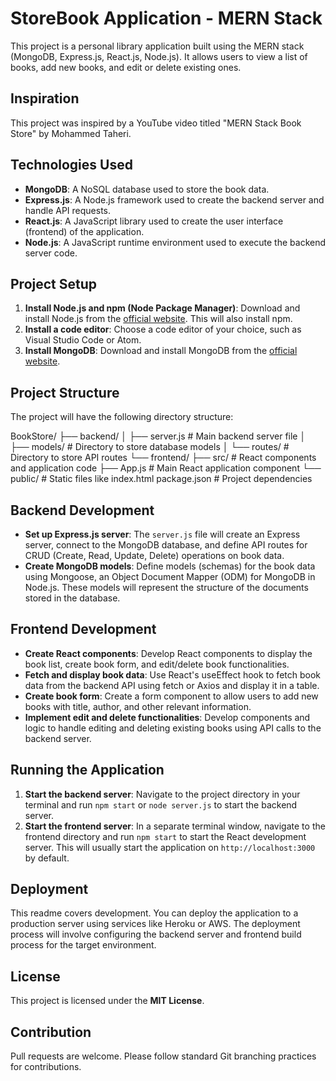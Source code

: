# StoreBook Application - MERN Stack

This project is a personal library application built using the MERN stack (MongoDB, Express.js, React.js, Node.js). It allows users to view a list of books, add new books, and edit or delete existing ones.

## Inspiration

This project was inspired by a YouTube video titled "MERN Stack Book Store" by Mohammed Taheri.

## Technologies Used

- **MongoDB**: A NoSQL database used to store the book data.
- **Express.js**: A Node.js framework used to create the backend server and handle API requests.
- **React.js**: A JavaScript library used to create the user interface (frontend) of the application.
- **Node.js**: A JavaScript runtime environment used to execute the backend server code.

## Project Setup

1. **Install Node.js and npm (Node Package Manager)**: Download and install Node.js from the [official website](https://nodejs.org/en). This will also install npm.
2. **Install a code editor**: Choose a code editor of your choice, such as Visual Studio Code or Atom.
3. **Install MongoDB**: Download and install MongoDB from the [official website](https://www.mongodb.com/docs/manual/installation/).

## Project Structure

The project will have the following directory structure:

BookStore/
├── backend/
│ ├── server.js # Main backend server file
│ ├── models/ # Directory to store database models
│ └── routes/ # Directory to store API routes
└── frontend/
├── src/ # React components and application code
├── App.js # Main React application component
└── public/ # Static files like index.html
package.json # Project dependencies


## Backend Development

- **Set up Express.js server**: The `server.js` file will create an Express server, connect to the MongoDB database, and define API routes for CRUD (Create, Read, Update, Delete) operations on book data.
- **Create MongoDB models**: Define models (schemas) for the book data using Mongoose, an Object Document Mapper (ODM) for MongoDB in Node.js. These models will represent the structure of the documents stored in the database.

## Frontend Development

- **Create React components**: Develop React components to display the book list, create book form, and edit/delete book functionalities.
- **Fetch and display book data**: Use React's useEffect hook to fetch book data from the backend API using fetch or Axios and display it in a table.
- **Create book form**: Create a form component to allow users to add new books with title, author, and other relevant information.
- **Implement edit and delete functionalities**: Develop components and logic to handle editing and deleting existing books using API calls to the backend server.

## Running the Application

1. **Start the backend server**: Navigate to the project directory in your terminal and run `npm start` or `node server.js` to start the backend server.
2. **Start the frontend server**: In a separate terminal window, navigate to the frontend directory and run `npm start` to start the React development server. This will usually start the application on `http://localhost:3000` by default.

## Deployment

This readme covers development. You can deploy the application to a production server using services like Heroku or AWS. The deployment process will involve configuring the backend server and frontend build process for the target environment.

## License

This project is licensed under the **MIT License**.

## Contribution

Pull requests are welcome. Please follow standard Git branching practices for contributions.
